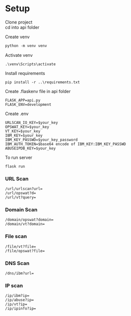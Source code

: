# Setup

Clone project \
cd into api folder

Create venv
```python
python -m venv venv
```

Activate venv
```
.\venv\Scripts\activate
```

Install requirements
```
pip install -r ..\requirements.txt
```

Create .flaskenv file in api folder
```
FLASK_APP=api.py
FLASK_ENV=development
```

Create .env
```
URLSCAN_IO_KEY=$your_key
OPSWAT_KEY=$your_key
VT_KEY=$your_key
IBM_KEY=$your_key
IBM_KEY_PASSWD=$your_key_password
IBM_AUTH_TOKEN=$base64 encode of IBM_KEY:IBM_KEY_PASSWD
ABUSEIPDB_KEY=$your_key
```


To run server
```
flask run
```
### URL Scan
    /url/urlscan?url=
    /url/opswat?d=
    /url/vt?query=
### Domain Scan
    /domain/opswat?domain=
    /domain/vt?domain=
### File scan
    /file/vt?file=
    /file/opswat?file=
### DNS Scan
    /dns/ibm?url=
### IP scan
    /ip/ibm?ip=
    /ip/abuse?ip=
    /ip/vt?ip=
    /ip/ipinfo?ip=
